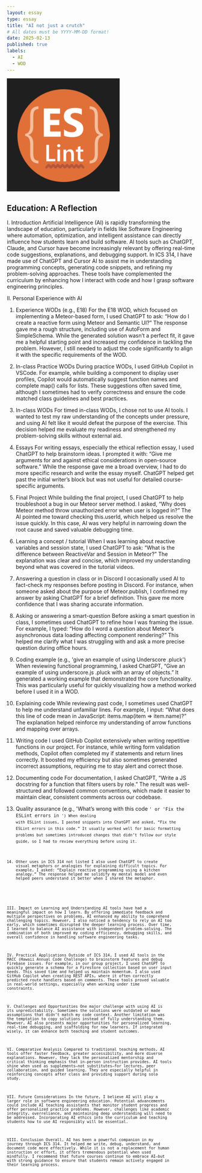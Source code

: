 ```yaml
---
layout: essay
type: essay
title: "AI not just a crutch"
# All dates must be YYYY-MM-DD format!
date: 2025-02-13
published: true
labels:
  - AI
  - WOD
---
```


<div class="d-flex justify-content-center">
    <img class="img-fluid" src="../img/Screenshot 2025-02-13 at 12.09.42.png" style="width: 300px; height: 300px; object-fit: cover;">
</div>

## Education: A Reflection
I. Introduction
Artificial Intelligence (AI) is rapidly transforming the landscape of education, particularly in fields like Software Engineering where automation, optimization, and intelligent assistance can directly influence how students learn and build software. AI tools such as ChatGPT, Claude, and Cursor have become increasingly relevant by offering real-time code suggestions, explanations, and debugging support. In ICS 314, I have made use of ChatGPT and Cursor AI to assist me in understanding programming concepts, generating code snippets, and refining my problem-solving approaches. These tools have complemented the curriculum by enhancing how I interact with code and how I grasp software engineering principles.

II. Personal Experience with AI
1. Experience WODs (e.g., E18)
For the E18 WOD, which focused on implementing a Meteor-based form, I used ChatGPT to ask: “How do I create a reactive form using Meteor and Semantic UI?” The response gave me a rough structure, including use of AutoForm and SimpleSchema. While the generated solution wasn’t a perfect fit, it gave me a helpful starting point and increased my confidence in tackling the problem. However, I still needed to adjust the code significantly to align it with the specific requirements of the WOD.

2. In-class Practice WODs
During practice WODs, I used GitHub Copilot in VSCode. For example, while building a component to display user profiles, Copilot would automatically suggest function names and complete map() calls for lists. These suggestions often saved time, although I sometimes had to verify correctness and ensure the code matched class guidelines and best practices.

3. In-class WODs
For timed in-class WODs, I chose not to use AI tools. I wanted to test my raw understanding of the concepts under pressure, and using AI felt like it would defeat the purpose of the exercise. This decision helped me evaluate my readiness and strengthened my problem-solving skills without external aid.

4. Essays
For writing essays, especially the ethical reflection essay, I used ChatGPT to help brainstorm ideas. I prompted it with: “Give me arguments for and against ethical considerations in open-source software.” While the response gave me a broad overview, I had to do more specific research and write the essay myself. ChatGPT helped get past the initial writer’s block but was not useful for detailed course-specific arguments.

5. Final Project
While building the final project, I used ChatGPT to help troubleshoot a bug in our Meteor server method. I asked, “Why does Meteor method throw unauthorized error when user is logged in?” The AI pointed me toward checking this.userId, which helped us resolve the issue quickly. In this case, AI was very helpful in narrowing down the root cause and saved valuable debugging time.

6. Learning a concept / tutorial
When I was learning about reactive variables and session state, I used ChatGPT to ask: “What is the difference between ReactiveVar and Session in Meteor?” The explanation was clear and concise, which improved my understanding beyond what was covered in the tutorial videos.

7. Answering a question in class or in Discord
I occasionally used AI to fact-check my responses before posting in Discord. For instance, when someone asked about the purpose of Meteor.publish, I confirmed my answer by asking ChatGPT for a brief definition. This gave me more confidence that I was sharing accurate information.

8. Asking or answering a smart-question
Before asking a smart question in class, I sometimes used ChatGPT to refine how I was framing the issue. For example, I typed: “How do I word a question about Meteor’s asynchronous data loading affecting component rendering?” This helped me clarify what I was struggling with and ask a more precise question during office hours.

9. Coding example (e.g., 'give an example of using Underscore .pluck')
When reviewing functional programming, I asked ChatGPT, “Give an example of using underscore.js .pluck with an array of objects.” It generated a working example that demonstrated the core functionality. This was particularly useful for quickly visualizing how a method worked before I used it in a WOD.

10. Explaining code
While reviewing past code, I sometimes used ChatGPT to help me understand unfamiliar lines. For example, I input: “What does this line of code mean in JavaScript: items.map(item => item.name)?” The explanation helped reinforce my understanding of arrow functions and mapping over arrays.

11. Writing code
I used GitHub Copilot extensively when writing repetitive functions in our project. For instance, while writing form validation methods, Copilot often completed my if statements and return lines correctly. It boosted my efficiency but also sometimes generated incorrect assumptions, requiring me to stay alert and correct those.

12. Documenting code
For documentation, I asked ChatGPT, “Write a JS docstring for a function that filters users by role.” The result was well-structured and followed common conventions, which made it easier to maintain clear, consistent comments across our codebase.

13. Quality assurance (e.g., 'What’s wrong with this code <code here>' or 'Fix the ESLint errors in <code here>')
When dealing with ESLint issues, I pasted snippets into ChatGPT and asked, “Fix the ESLint errors in this code.” It usually worked well for basic formatting problems but sometimes introduced changes that didn’t follow our style guide, so I had to review everything before using it.

14. Other uses in ICS 314 not listed
I also used ChatGPT to create visual metaphors or analogies for explaining difficult topics. For example, I asked: “Explain reactive programming using a kitchen analogy.” The response helped me solidify my mental model and even helped peers understand it better when I shared the metaphor.

III. Impact on Learning and Understanding
AI tools have had a meaningful impact on how I learn. By offering immediate feedback and multiple perspectives on problems, AI enhanced my ability to comprehend challenging topics. However, I also noticed a tendency to rely on AI too early, which sometimes disrupted the deeper learning process. Over time, I learned to balance AI assistance with independent problem-solving. The combination of both improved my coding efficiency, debugging skills, and overall confidence in handling software engineering tasks.

IV. Practical Applications
Outside of ICS 314, I used AI tools in the HACC (Hawaii Annual Code Challenge) to brainstorm features and debug Firebase issues. For example, in our group project, I used ChatGPT to quickly generate a schema for a Firestore collection based on user input needs. This saved time and helped us maintain momentum. I also used GitHub Copilot when creating REST APIs, where it often correctly predicted route handlers based on comments. These tools proved valuable in real-world settings, especially when working under time constraints.

V. Challenges and Opportunities
One major challenge with using AI is its unpredictability. Sometimes the solutions were outdated or made assumptions that didn’t match my code context. Another limitation was the temptation to copy solutions instead of fully understanding them. However, AI also presents major opportunities for personalized learning, real-time debugging, and scaffolding for new learners. If integrated wisely, it can enhance both teaching and student outcomes.

VI. Comparative Analysis
Compared to traditional teaching methods, AI tools offer faster feedback, greater accessibility, and more diverse explanations. However, they lack the personalized mentorship and critical thinking emphasis that in-person instruction provides. AI tools shine when used as supplements—not substitutes—for lectures, peer collaboration, and guided learning. They are especially helpful in reinforcing concepts after class and providing support during solo study.

VII. Future Considerations
In the future, I believe AI will play a larger role in software engineering education. Potential advancements could include AI teaching assistants that monitor student progress and offer personalized practice problems. However, challenges like academic integrity, overreliance, and maintaining deep understanding will need to be addressed. Incorporating AI ethics into the curriculum and teaching students how to use AI responsibly will be essential.

VIII. Conclusion
Overall, AI has been a powerful companion in my journey through ICS 314. It helped me write, debug, understand, and document code more effectively. While it is not a replacement for human instruction or effort, it offers tremendous potential when used mindfully. I recommend that future courses continue to embrace AI—but with strong guidance to ensure that students remain actively engaged in their learning process.
